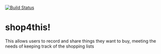 [![Build Status](https://travis-ci.org/steveMuema/shop4this.svg?branch=ch-test-coverage-reporting-%23151258154)](https://travis-ci.org/steveMuema/shop4this)


# shop4this!
This allows users to record and share things they want to buy, meeting the needs of keeping track of the shopping lists
